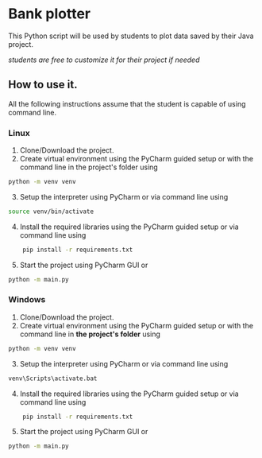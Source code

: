 # Bank plotter
This Python script will be used by students to plot data saved by their Java project.


*students are free to customize it for their project if needed*

## How to use it.

All the following instructions assume that the student is capable of using command line.

### Linux

1. Clone/Download the project.
2. Create virtual environment using the PyCharm guided setup or with the command line in the project's folder using
```bash
python -m venv venv
```
3. Setup the interpreter using PyCharm or via command line using
```bash
source venv/bin/activate
```
4. Install the required libraries using the PyCharm guided setup or via command line using
```bash
    pip install -r requirements.txt
```
5. Start the project using PyCharm GUI or
```bash
python -m main.py
```

### Windows
1. Clone/Download the project.
2. Create virtual environment using the PyCharm guided setup or with the command line in **the project's folder** using
```bash
python -m venv venv
```
3. Setup the interpreter using PyCharm or via command line using
```bash
venv\Scripts\activate.bat
```
4. Install the required libraries using the PyCharm guided setup or via command line using
```bash
    pip install -r requirements.txt
```
5. Start the project using PyCharm GUI or
```bash
python -m main.py
```

